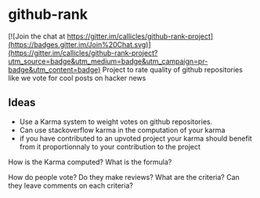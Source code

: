 # github-rank

[![Join the chat at https://gitter.im/callicles/github-rank-project](https://badges.gitter.im/Join%20Chat.svg)](https://gitter.im/callicles/github-rank-project?utm_source=badge&utm_medium=badge&utm_campaign=pr-badge&utm_content=badge)
Project to rate quality of github repositories like we vote for cool posts on hacker news

## Ideas
* Use a Karma system to weight votes on github repositories.
* Can use stackoverflow karma in the computation of your karma
* if you have contributed to an upvoted project your karma should benefit from it proportionnaly to your contribution to the project

How is the Karma computed? What is the formula?

How do people vote? Do they make reviews? What are the criteria? Can they leave comments on each criteria?
